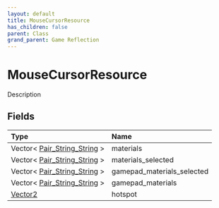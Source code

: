 ```yaml
---
layout: default
title: MouseCursorResource
has_children: false
parent: Class
grand_parent: Game Reflection
---
```

# MouseCursorResource
Description 

## Fields

| Type | Name |
|:----------|:--------------|
| Vector< [Pair_String_String](/riftbreaker-wiki/docs/game-reflection/classes/pair__string__string/) > | materials |
| Vector< [Pair_String_String](/riftbreaker-wiki/docs/game-reflection/classes/pair__string__string/) > | materials_selected |
| Vector< [Pair_String_String](/riftbreaker-wiki/docs/game-reflection/classes/pair__string__string/) > | gamepad_materials_selected |
| Vector< [Pair_String_String](/riftbreaker-wiki/docs/game-reflection/classes/pair__string__string/) > | gamepad_materials |
| [Vector2](/riftbreaker-wiki/docs/game-reflection/classes/vector2/) | hotspot |

